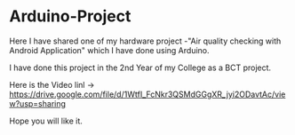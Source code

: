 # Arduino-Project
Here I have shared one of my hardware project -"Air quality checking with Android Application" which I have done using Arduino. 

I have done this project in the 2nd Year of my College as a BCT project.

Here is the Video linl -> https://drive.google.com/file/d/1WtfI_FcNkr3QSMdGGgXR_jyi2ODavtAc/view?usp=sharing

Hope you will like it.
